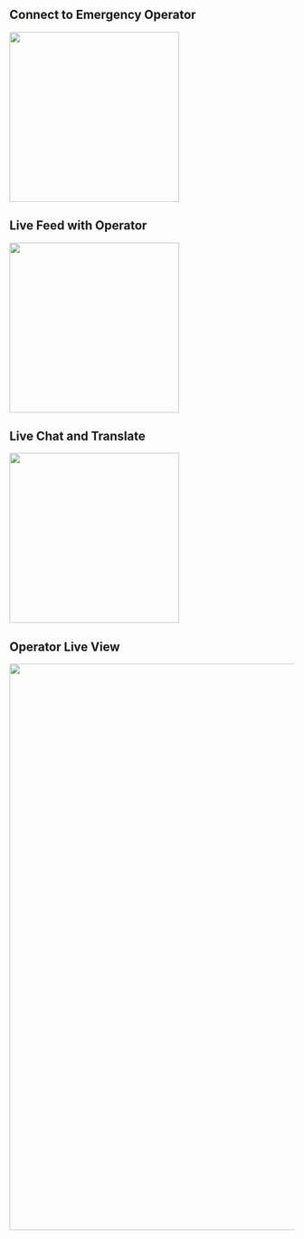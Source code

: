 ## Connect to Emergency Operator
<img src="https://github.com/user-attachments/assets/3c81e7de-09ed-4b5b-ad3a-0a71b9705a9a" width="300">

## Live Feed with Operator
<img src="https://github.com/user-attachments/assets/e969fa5d-15c1-4bad-8ad8-715a97d03c7d" width="300">

## Live Chat and Translate
<img src="https://github.com/user-attachments/assets/cac3fd24-039e-4d67-b512-5a9e01ef6e70" width="300">

## Operator Live View
<img src="https://github.com/user-attachments/assets/fed6f62d-02a5-458a-bc02-0f03b8dd84a8" width="1000">

